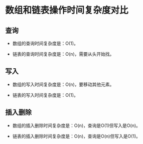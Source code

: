 # 数组和链表操作时间复杂度对比

## 查询

- 数组的查询时间复杂度是：O(1)。

- 链表的查询时间复杂度是：O(n)，需要从头开始找。

## 写入

- 数组的写入时间复杂度是：O(n)，要移动其他元素。

- 链表的写入时间复杂度是：O(1)。

## 插入删除

- 数组的插入删除时间复杂度是：O(n)，查询是O(1)但写入是O(n)。

- 链表的插入删除时间复杂度是：O(n)，查询是O(n)但写入是O(1)。
